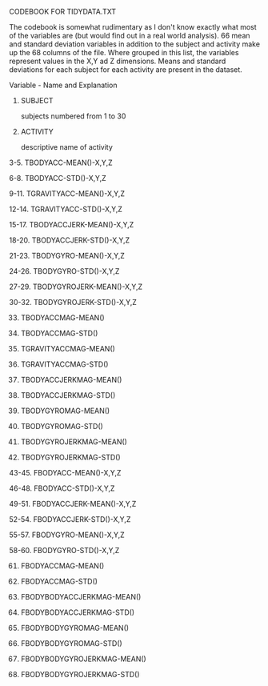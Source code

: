 CODEBOOK FOR TIDYDATA.TXT

The codebook is somewhat rudimentary as I don't know exactly what most of the variables are (but would find out in a real world analysis).
66 mean and standard deviation variables in addition to the subject and activity make up the 68 columns of the file.
Where grouped in this list, the variables represent values in the X,Y ad Z dimensions.
Means and standard deviations for each subject for each activity are present in the dataset.


Variable - Name and Explanation

1. 	SUBJECT
	
	subjects numbered from 1 to 30

2. 	ACTIVITY

	descriptive name of activity

3-5.	TBODYACC-MEAN()-X,Y,Z

6-8.	TBODYACC-STD()-X,Y,Z

9-11.	TGRAVITYACC-MEAN()-X,Y,Z

12-14.	TGRAVITYACC-STD()-X,Y,Z

15-17.	TBODYACCJERK-MEAN()-X,Y,Z

18-20.	TBODYACCJERK-STD()-X,Y,Z

21-23.	TBODYGYRO-MEAN()-X,Y,Z

24-26.	TBODYGYRO-STD()-X,Y,Z

27-29.	TBODYGYROJERK-MEAN()-X,Y,Z

30-32.	TBODYGYROJERK-STD()-X,Y,Z

33.	TBODYACCMAG-MEAN()

34.	TBODYACCMAG-STD()

35.	TGRAVITYACCMAG-MEAN()

36.	TGRAVITYACCMAG-STD()

37.	TBODYACCJERKMAG-MEAN()

38.	TBODYACCJERKMAG-STD()

39.	TBODYGYROMAG-MEAN()

40.	TBODYGYROMAG-STD()

41.	TBODYGYROJERKMAG-MEAN()

42.	TBODYGYROJERKMAG-STD()

43-45.	FBODYACC-MEAN()-X,Y,Z

46-48.	FBODYACC-STD()-X,Y,Z

49-51.	FBODYACCJERK-MEAN()-X,Y,Z

52-54.	FBODYACCJERK-STD()-X,Y,Z

55-57.	FBODYGYRO-MEAN()-X,Y,Z

58-60.	FBODYGYRO-STD()-X,Y,Z

61.	FBODYACCMAG-MEAN()

62.	FBODYACCMAG-STD()

63.	FBODYBODYACCJERKMAG-MEAN()

64.	FBODYBODYACCJERKMAG-STD()

65.	FBODYBODYGYROMAG-MEAN()

66.	FBODYBODYGYROMAG-STD()

67.	FBODYBODYGYROJERKMAG-MEAN()

68.	FBODYBODYGYROJERKMAG-STD()
